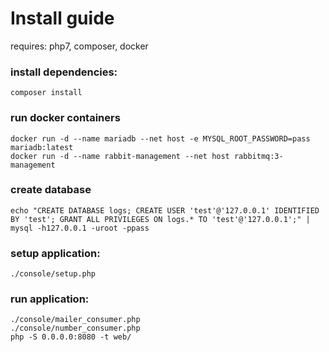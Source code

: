 Install guide
========================

requires: php7, composer, docker

### install dependencies:
 
```
composer install
```

### run docker containers

```
docker run -d --name mariadb --net host -e MYSQL_ROOT_PASSWORD=pass mariadb:latest
docker run -d --name rabbit-management --net host rabbitmq:3-management
```

### create database

```
echo "CREATE DATABASE logs; CREATE USER 'test'@'127.0.0.1' IDENTIFIED BY 'test'; GRANT ALL PRIVILEGES ON logs.* TO 'test'@'127.0.0.1';" | mysql -h127.0.0.1 -uroot -ppass
```

### setup application:

```
./console/setup.php
```


### run application:

```
./console/mailer_consumer.php
./console/number_consumer.php
php -S 0.0.0.0:8080 -t web/
```
